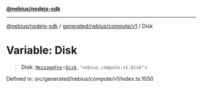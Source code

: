 [**@nebius/nodejs-sdk**](../../../../../README.md)

***

[@nebius/nodejs-sdk](../../../../../README.md) / [generated/nebius/compute/v1](../README.md) / Disk

# Variable: Disk

> **Disk**: [`MessageFns`](../../../../../runtime/protos/core/interfaces/MessageFns.md)\<[`Disk`](../interfaces/Disk.md), `"nebius.compute.v1.Disk"`\>

Defined in: src/generated/nebius/compute/v1/index.ts:1050
